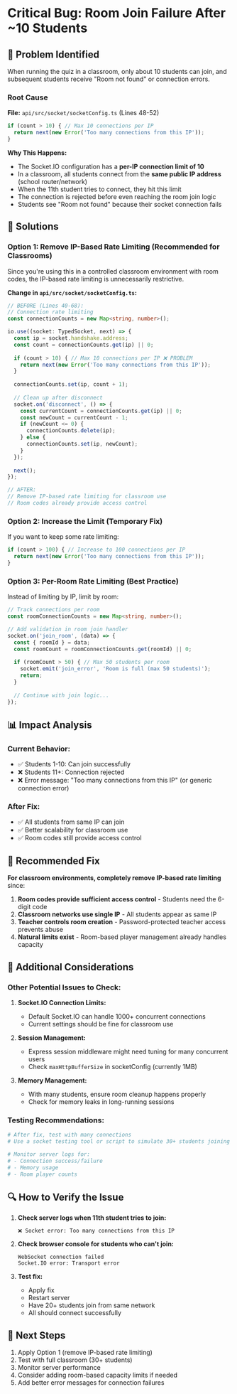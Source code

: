 # Critical Bug: Room Join Failure After ~10 Students

## 🔴 Problem Identified

When running the quiz in a classroom, only about 10 students can join, and subsequent students receive "Room not found" or connection errors.

### Root Cause

**File:** `api/src/socket/socketConfig.ts` (Lines 48-52)

```typescript
if (count > 10) { // Max 10 connections per IP
  return next(new Error('Too many connections from this IP'));
}
```

**Why This Happens:**
- The Socket.IO configuration has a **per-IP connection limit of 10**
- In a classroom, all students connect from the **same public IP address** (school router/network)
- When the 11th student tries to connect, they hit this limit
- The connection is rejected before even reaching the room join logic
- Students see "Room not found" because their socket connection fails

## 🔧 Solutions

### Option 1: Remove IP-Based Rate Limiting (Recommended for Classrooms)

Since you're using this in a controlled classroom environment with room codes, the IP-based rate limiting is unnecessarily restrictive.

**Change in `api/src/socket/socketConfig.ts`:**

```typescript
// BEFORE (Lines 40-68):
// Connection rate limiting
const connectionCounts = new Map<string, number>();

io.use((socket: TypedSocket, next) => {
  const ip = socket.handshake.address;
  const count = connectionCounts.get(ip) || 0;
  
  if (count > 10) { // Max 10 connections per IP ❌ PROBLEM
    return next(new Error('Too many connections from this IP'));
  }
  
  connectionCounts.set(ip, count + 1);
  
  // Clean up after disconnect
  socket.on('disconnect', () => {
    const currentCount = connectionCounts.get(ip) || 0;
    const newCount = currentCount - 1;
    if (newCount <= 0) {
      connectionCounts.delete(ip);
    } else {
      connectionCounts.set(ip, newCount);
    }
  });
  
  next();
});

// AFTER:
// Remove IP-based rate limiting for classroom use
// Room codes already provide access control
```

### Option 2: Increase the Limit (Temporary Fix)

If you want to keep some rate limiting:

```typescript
if (count > 100) { // Increase to 100 connections per IP
  return next(new Error('Too many connections from this IP'));
}
```

### Option 3: Per-Room Rate Limiting (Best Practice)

Instead of limiting by IP, limit by room:

```typescript
// Track connections per room
const roomConnectionCounts = new Map<string, number>();

// Add validation in room join handler
socket.on('join_room', (data) => {
  const { roomId } = data;
  const roomCount = roomConnectionCounts.get(roomId) || 0;
  
  if (roomCount > 50) { // Max 50 students per room
    socket.emit('join_error', 'Room is full (max 50 students)');
    return;
  }
  
  // Continue with join logic...
});
```

## 📊 Impact Analysis

### Current Behavior:
- ✅ Students 1-10: Can join successfully
- ❌ Students 11+: Connection rejected
- ❌ Error message: "Too many connections from this IP" (or generic connection error)

### After Fix:
- ✅ All students from same IP can join
- ✅ Better scalability for classroom use
- ✅ Room codes still provide access control

## 🎯 Recommended Fix

**For classroom environments, completely remove IP-based rate limiting** since:

1. **Room codes provide sufficient access control** - Students need the 6-digit code
2. **Classroom networks use single IP** - All students appear as same IP
3. **Teacher controls room creation** - Password-protected teacher access prevents abuse
4. **Natural limits exist** - Room-based player management already handles capacity

## 🚨 Additional Considerations

### Other Potential Issues to Check:

1. **Socket.IO Connection Limits:**
   - Default Socket.IO can handle 1000+ concurrent connections
   - Current settings should be fine for classroom use

2. **Session Management:**
   - Express session middleware might need tuning for many concurrent users
   - Check `maxHttpBufferSize` in socketConfig (currently 1MB)

3. **Memory Management:**
   - With many students, ensure room cleanup happens properly
   - Check for memory leaks in long-running sessions

### Testing Recommendations:

```bash
# After fix, test with many connections
# Use a socket testing tool or script to simulate 30+ students joining

# Monitor server logs for:
# - Connection success/failure
# - Memory usage
# - Room player counts
```

## 🔍 How to Verify the Issue

1. **Check server logs when 11th student tries to join:**
   ```
   ❌ Socket error: Too many connections from this IP
   ```

2. **Check browser console for students who can't join:**
   ```
   WebSocket connection failed
   Socket.IO error: Transport error
   ```

3. **Test fix:**
   - Apply fix
   - Restart server
   - Have 20+ students join from same network
   - All should connect successfully

## 📝 Next Steps

1. Apply Option 1 (remove IP-based rate limiting)
2. Test with full classroom (30+ students)
3. Monitor server performance
4. Consider adding room-based capacity limits if needed
5. Add better error messages for connection failures
